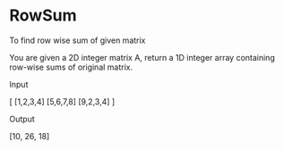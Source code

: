 # RowSum
To find row wise sum of given matrix

You are given a 2D integer matrix A, return a 1D integer array containing row-wise sums of original matrix.


Input

[ [1,2,3,4]
  [5,6,7,8]
  [9,2,3,4] ]

Output

[10, 26, 18]
